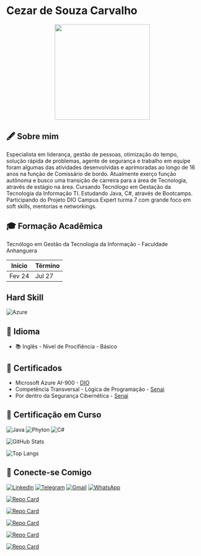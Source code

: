 # Cezar de Souza Carvalho 

<div align="center">
<img src="https://github.com/cezarscarvalho/DIO-Projeto-Microsoft-IA-Generativa/assets/158849910/9560665e-253f-4484-974d-d8bbaf206a2f" width="250px" />
</div>


## 🖋️ Sobre mim
Especialista em liderança, gestão de pessoas, otimização do tempo, solução rápida de problemas, agente de segurança e trabalho em equipe foram algumas das atividades desenvolvidas e aprimoradas ao longo de 16 anos na função de Comissário de bordo.
Atualmente exerço função autônoma e busco uma transição de carreira para a área de Tecnologia, através de estágio na área.
Cursando Tecnólogo em Gestação da Tecnologia da Informação TI. 
Estudando Java, C#, através de Bootcamps.
Participando do Projeto DIO Campus Expert turma 7 com grande foco em soft skills, mentorias e networkings.

## 🎓 Formação Acadêmica
Tecnólogo em Gestão da Tecnologia da Informação - Faculdade Anhanguera

| Início | Término |
|--------|---------|
Fev 24   | Jul 27  |

## Hard Skill
![Azure](https://img.shields.io/badge/Azure-blue?style=for-the-badge&logo=microsoft%20azure&logoColor=blue&labelColor=FFFFFF&link=https%3A%2F%2Fimages.app.goo.gl%2FK7PN1jYJd57x4q7A8)

## 💬 Idioma
- 📚 Inglês - Nível de Procifiência - Básico

## 📖 Certificados
- Microsoft Azure AI-900 - [DIO](https://www.dio.me/certificate/MQP67HFU/share)
- Competência Transversal - Lógica de Programação - [Senai](https://www.sp.senai.br/consulta-certificado?qrcode=00025603/7633328)
- Por dentro da Segurança Cibernética - [Senai](https://www.sp.senai.br/consulta-certificado?qrcode=00025619/7633328)
  
## 📒 Certificação em Curso
![Java](https://img.shields.io/badge/java-%23ED8B00.svg?style=for-the-badge&logo=openjdk&logoColor=white)
![Phyton](https://img.shields.io/badge/Python-FFD43B?style=for-the-badge&logo=python&logoColor=blue)
![C#](https://img.shields.io/badge/C%23-239120?style=for-the-badge&logo=csharp&logoColor=white)

![GitHub Stats](https://github-readme-stats.vercel.app/api?username=cezarscarvalho&theme=transparent&bg_color=000&border_color=30A3DC&show_icons=true&icon_color=30A3DC&title_color=E94D5F&text_color=FFF)


![Top Langs](https://github-readme-stats-git-masterrstaa-rickstaa.vercel.app/api/top-langs/?username=cezarscarvalho&bg_color=000&border_color=30A3DC&title_color=E94D5F&text_color=FFF)

## 📱 Conecte-se Comigo
[![LinkedIn](https://img.shields.io/badge/LinkedIn-0077B5?style=for-the-badge&logo=linkedin&logoColor=white)](https://www.linkedin.com/in/cezar-de-souza-carvalho-ti)
[![Telegram](https://img.shields.io/badge/Telegram-2CA5E0?style=for-the-badge&logo=telegram&logoColor=white)](http://t.me/cezardesouzacarvalhoti)
[![Gmail](https://img.shields.io/badge/Gmail-333333?style=for-the-badge&logo=gmail&logoColor=red)](mailto:CEZAR.SOUZA03@GMAIL.COM)
[![WhatsApp](https://img.shields.io/badge/WhatsApp-25D366?style=for-the-badge&logo=whatsapp&logoColor=white)](https://wa.me/5511988541006)


[![Repo Card](https://github-readme-stats.vercel.app/api/pin/?username=cezarscarvalho&repo=DIO-Projeto-Microsoft-IA-Generativa&bg_color=000&border_color=30A3DC&show_icons=true&icon_color=30A3DC&title_color=E94D5F&text_color=FFF)](https://github.com/cezarscarvalho/DIO-Projeto-Microsoft-IA-Generativa)

[![Repo Card](https://github-readme-stats.vercel.app/api/pin/?username=cezarscarvalho&repo=DIO-Projeto-Microsoft-Cognitive&bg_color=000&border_color=30A3DC&show_icons=true&icon_color=30A3DC&title_color=E94D5F&text_color=FFF)](https://github.com/cezarscarvalho/DIO-Projeto-Microsoft-Cognitive)

[![Repo Card](https://github-readme-stats.vercel.app/api/pin/?username=cezarscarvalho&repo=DIO-Projeto-Microsoft-Speech&bg_color=000&border_color=30A3DC&show_icons=true&icon_color=30A3DC&title_color=E94D5F&text_color=FFF)](https://github.com/cezarscarvalho/DIO-Projeto-Microsoft-Speech)

[![Repo Card](https://github-readme-stats.vercel.app/api/pin/?username=cezarscarvalho&repo=DIO-Projeto-Azure-Microsoft-Vision&bg_color=000&border_color=30A3DC&show_icons=true&icon_color=30A3DC&title_color=E94D5F&text_color=FFF)](https://github.com/cezarscarvalho/DIO-Projeto-Azure-Microsoft-Vision)

[![Repo Card](https://github-readme-stats.vercel.app/api/pin/?username=cezarscarvalho&repo=DIO-Projeto-Azure-Microsoft-Machine-Learning&bg_color=000&border_color=30A3DC&show_icons=true&icon_color=30A3DC&title_color=E94D5F&text_color=FFF)](https://github.com/cezarscarvalho/DIO-Projeto-Azure-Microsoft-Machine-Learning)
